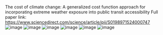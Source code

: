 The cost of climate change: A generalized cost function approach for incorporating extreme weather exposure into public transit accessibility
Full paper link: https://www.sciencedirect.com/science/article/pii/S0198971524000747
![image](https://github.com/user-attachments/assets/843d9df2-3200-4718-b668-c4530f3ff771)
![image](https://github.com/user-attachments/assets/36904609-89b0-4c9c-8ed8-b28ef96acbe9)
![image](https://github.com/user-attachments/assets/22df3bc3-47e2-4de4-8c3e-13f61ef0124a)
![image](https://github.com/user-attachments/assets/08aea1fe-bc91-4a53-b145-104065f04ae5)
![image](https://github.com/user-attachments/assets/88f7c0b2-0b01-4d8f-92cb-859097c5f970)
![image](https://github.com/user-attachments/assets/c24b93bb-60ee-4113-9d66-40c4f1a745d4)




